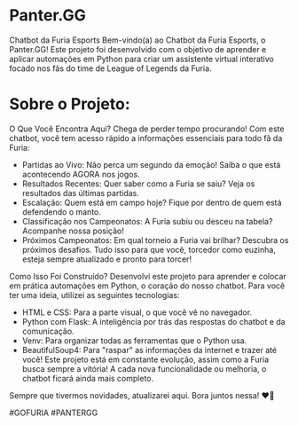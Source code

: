 # Panter.GG
Chatbot da Furia Esports
Bem-vindo(a) ao Chatbot da Furia Esports, o Panter.GG! Este projeto foi desenvolvido com o objetivo de aprender e aplicar automações em Python para criar um assistente virtual interativo focado nos fãs do time de League of Legends da Furia.

# Sobre o Projeto:
O Que Você Encontra Aqui?
Chega de perder tempo procurando! Com este chatbot, você tem acesso rápido a informações essenciais para todo fã da Furia:

- Partidas ao Vivo: Não perca um segundo da emoção! Saiba o que está acontecendo AGORA nos jogos.
- Resultados Recentes: Quer saber como a Furia se saiu? Veja os resultados das últimas partidas.
- Escalação: Quem está em campo hoje? Fique por dentro de quem está defendendo o manto.
- Classificação nos Campeonatos: A Furia subiu ou desceu na tabela? Acompanhe nossa posição!
- Próximos Campeonatos: Em qual torneio a Furia vai brilhar? Descubra os próximos desafios.
Tudo isso para que você, torcedor como euzinha, esteja sempre atualizado e pronto para torcer!

Como Isso Foi Construído?
Desenvolvi este projeto para aprender e colocar em prática automações em Python, o coração do nosso chatbot. Para você ter uma ideia, utilizei as seguintes tecnologias:

- HTML e CSS: Para a parte visual, o que você vê no navegador.
- Python com Flask: A inteligência por trás das respostas do chatbot e da comunicação.
- Venv: Para organizar todas as ferramentas que o Python usa.
- BeautifulSoup4: Para "raspar" as informações da internet e trazer até você!
Este projeto está em constante evolução, assim como a Furia busca sempre a vitória! A cada nova funcionalidade ou melhoria, o chatbot ficará ainda mais completo.

Sempre que tivermos novidades, atualizarei aqui. Bora juntos nessa! ❤️🐾

#GOFURIA #PANTERGG

